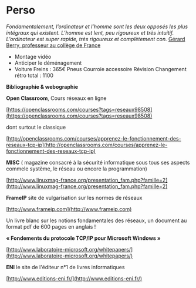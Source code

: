 # Perso
_Fondamentalement, l’ordinateur et l’homme sont les deux opposés les plus intégraux qui existent. L’homme est lent, peu rigoureux et très intuitif. L’ordinateur est super rapide, très rigoureux et complètement con._
[Gérard Berry, professeur au collège de France](https://www.nouvelobs.com/rue89/rue89-le-grand-entretien/20160826.RUE7684/gerard-berry-l-ordinateur-est-completement-con.html)

- Montage vidéo
- Anticiper le déménagement
- Voiture
Freins : 365€
Pneus
Courroie accessoire
Révision
Changement rétro
total : 1100

**Bibliographie & webographie**

**Open Classroom**, Cours réseaux en ligne

[](https://openclassrooms.com/courses?tags=reseaux98508)[https://openclassrooms.com/courses?tags=reseaux98508](https://openclassrooms.com/courses?tags=reseaux98508)

dont surtout le classique

[](http://openclassrooms.com/courses/apprenez-le-fonctionnement-des-reseaux-tcp-ip)[http://openclassrooms.com/courses/apprenez-le-fonctionnement-des-reseaux-tcp-ip](http://openclassrooms.com/courses/apprenez-le-fonctionnement-des-reseaux-tcp-ip)

**MISC** ( magazine consacré à la sécurité informatique sous tous ses aspects commele système, le réseau ou encore la programmation)

[](http://www.linuxmag-france.org/presentation_fam.php?famille=2)[http://www.linuxmag-france.org/presentation_fam.php?famille=2](http://www.linuxmag-france.org/presentation_fam.php?famille=2)

**FrameIP** site de vulgarisation sur les normes de réseaux

[](http://www.frameip.com/)[http://www.frameip.com](http://www.frameip.com)

Un livre blanc sur les notions fondamentales des réseaux, un document au format pdf de 600 pages en anglais !

**« Fondements du protocole TCP/IP pour Microsoft Windows »**

[](http://www.laboratoire-microsoft.org/whitepapers/)[http://www.laboratoire-microsoft.org/whitepapers/](http://www.laboratoire-microsoft.org/whitepapers/)

**ENI** le site de l'éditeur n°1 de livres informatiques

[](http://www.editions-eni.fr/)[http://www.editions-eni.fr/](http://www.editions-eni.fr/)